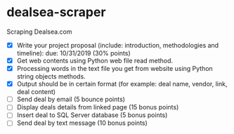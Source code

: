 # dealsea-scraper
Scraping Dealsea.com
- [x] Write your project proposal (include: introduction, methodologies and timeline): due: 10/31/2019 (30% points)
- [x] Get web contents using Python web file read method.
- [x] Processing words in the text file you get from website using Python string objects methods.
- [x] Output should be in certain format (for example: deal name, vendor, link, deal content)
- [ ] Send deal by email (5 bounce points)
- [ ] Display deals details from linked page (15 bonus points)
- [ ] Insert deal to SQL Server database (5 bonus points)
- [ ] Send deal by text message (10 bonus  points)
